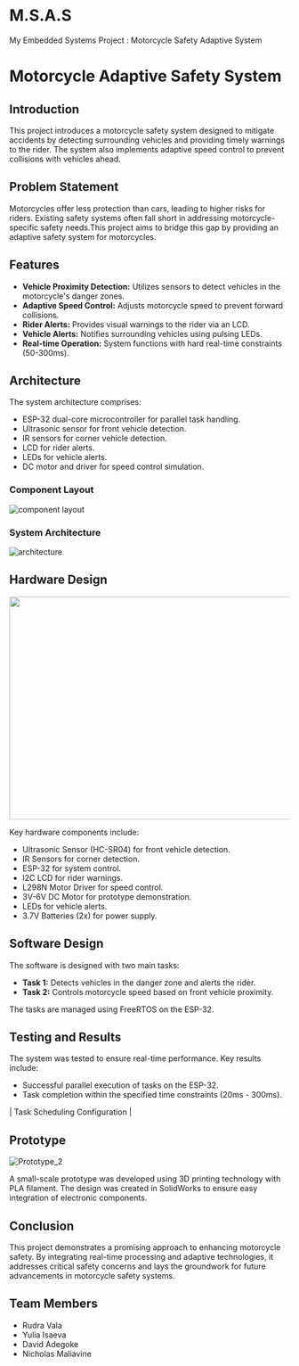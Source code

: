 # M.S.A.S
My Embedded Systems Project : Motorcycle Safety Adaptive System 

# Motorcycle Adaptive Safety System

## Introduction

This project introduces a motorcycle safety system designed to mitigate accidents by detecting surrounding vehicles and providing timely warnings to the rider.  The system also implements adaptive speed control to prevent collisions with vehicles ahead.

## Problem Statement

Motorcycles offer less protection than cars, leading to higher risks for riders.  Existing safety systems often fall short in addressing motorcycle-specific safety needs.This project aims to bridge this gap by providing an adaptive safety system for motorcycles.

## Features

* **Vehicle Proximity Detection:** Utilizes sensors to detect vehicles in the motorcycle's danger zones. 
* **Adaptive Speed Control:** Adjusts motorcycle speed to prevent forward collisions.
* **Rider Alerts:** Provides visual warnings to the rider via an LCD.
* **Vehicle Alerts:** Notifies surrounding vehicles using pulsing LEDs.
* **Real-time Operation:** System functions with hard real-time constraints (50-300ms).

## Architecture

The system architecture comprises:

* ESP-32 dual-core microcontroller for parallel task handling. 
* Ultrasonic sensor for front vehicle detection. 
* IR sensors for corner vehicle detection.
* LCD for rider alerts.
* LEDs for vehicle alerts.
* DC motor and driver for speed control simulation.

### Component Layout

![component layout](https://github.com/user-attachments/assets/2dc27ea0-ec26-4550-b10b-6fde77a8dde6)

### System Architecture

![architecture](https://github.com/user-attachments/assets/4fd584c2-e0b8-418c-86a5-61508bda7e7f)


## Hardware Design

<img src="https://github.com/user-attachments/assets/428f6aee-a644-4152-beeb-08a4cb403849" width="600" height="400">

Key hardware components include:

* Ultrasonic Sensor (HC-SR04) for front vehicle detection.
* IR Sensors for corner detection. 
* ESP-32 for system control.
* I2C LCD for rider warnings. 
* L298N Motor Driver for speed control.
* 3V-6V DC Motor for prototype demonstration.
* LEDs for vehicle alerts.
* 3.7V Batteries (2x) for power supply.

## Software Design

The software is designed with two main tasks:

* **Task 1:** Detects vehicles in the danger zone and alerts the rider.
* **Task 2:** Controls motorcycle speed based on front vehicle proximity.

The tasks are managed using FreeRTOS on the ESP-32.

## Testing and Results

The system was tested to ensure real-time performance. Key results include:

* Successful parallel execution of tasks on the ESP-32.
* Task completion within the specified time constraints (20ms - 300ms).

| Task Scheduling Configuration |                                                                                               

## Prototype

![Prototype_2](https://github.com/user-attachments/assets/94bab12f-d95d-494a-b1a1-1d898a97da5a)

A small-scale prototype was developed using 3D printing technology with PLA filament. The design was created in SolidWorks to ensure easy integration of electronic components.

## Conclusion

This project demonstrates a promising approach to enhancing motorcycle safety. By integrating real-time processing and adaptive technologies, it addresses critical safety concerns and lays the groundwork for future advancements in motorcycle safety systems.

## Team Members
* Rudra Vala
* Yulia Isaeva
* David Adegoke
* Nicholas Maliavine
